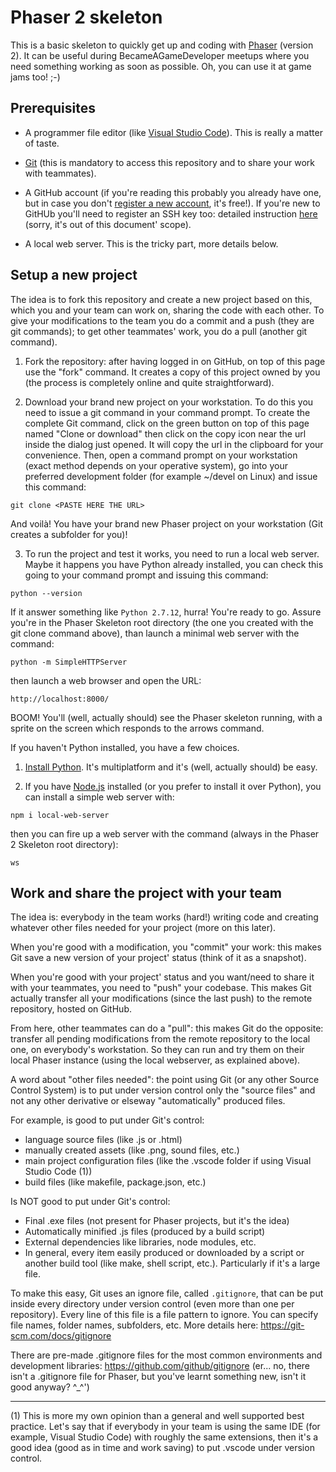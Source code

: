 # Phaser 2 skeleton

This is a basic skeleton to quickly get up and coding with [Phaser](https://phaser.io) (version 2).
It can be useful during BecameAGameDeveloper meetups where you need something working as soon as possible. Oh, you can use it at game jams too! ;-)

## Prerequisites

* A programmer file editor (like [Visual Studio Code](https://code.visualstudio.com/)). This is really a matter of taste.

* [Git](https://git-scm.com/downloads) (this is mandatory to access this repository and to share your work with teammates).

* A GitHub account (if you're reading this probably you already have one, but in case you don't [register a new account](https://github.com/join), it's free!). If you're new to GitHUb you'll need to register an SSH key too: detailed instruction [here](https://help.github.com/articles/connecting-to-github-with-ssh/) (sorry, it's out of this document' scope).

* A local web server. This is the tricky part, more details below.

## Setup a new project

The idea is to fork this repository and create a new project based on this, which you and your team can work on, sharing the code with each other. To give your modifications to the team you do a commit and a push (they are git commands); to get other teammates' work, you do a pull (another git command).

1. Fork the repository: after having logged in on GitHub, on top of this page use the "fork" command. It creates a copy of this project owned by you (the process is completely online and quite straightforward).

2. Download your brand new project on your workstation. To do this you need to issue a git command in your command prompt. To create the complete Git command, click on the green button on top of this page named "Clone or download" then click on the copy icon near the url inside the dialog just opened. It will copy the url in the clipboard for your convenience.
Then, open a command prompt on your workstation (exact method depends on your operative system), go into your preferred development folder (for example ~/devel on Linux) and issue this command:
```
git clone <PASTE HERE THE URL>
```
And voilà! You have your brand new Phaser project on your workstation (Git creates a subfolder for you)!

3. To run the project and test it works, you need to run a local web server. Maybe it happens you have Python already installed, you can check this going to your command prompt and issuing this command:
```
python --version
```
If it answer something like ```Python 2.7.12```, hurra! You're ready to go. Assure you're in the Phaser Skeleton root directory (the one you created with the git clone command above), than launch a minimal web server with the command:
```
python -m SimpleHTTPServer
```
then launch a web browser and open the URL:
```
http://localhost:8000/
```
BOOM! You'll (well, actually should) see the Phaser skeleton running, with a sprite on the screen which responds to the arrows command.

If you haven't Python installed, you have a few choices.

  1. [Install Python](https://www.python.org/downloads/). It's multiplatform and it's (well, actually should) be easy.

  2. If you have [Node.js](https://nodejs.org/en/download/) installed (or you prefer to install it over Python), you can install a simple web server with:
  ```
  npm i local-web-server
  ```
  then you can fire up a web server with the command (always in the Phaser 2 Skeleton root directory):
  ```
  ws
  ```
  ## Work and share the project with your team

  The idea is: everybody in the team works (hard!) writing code and creating whatever other files needed for your project (more on this later). 
  
  When you're good with a modification, you "commit" your work: this makes Git save a new version of your project' status (think of it as a snapshot).

  When you're good with your project' status and you want/need to share it with your teammates, you need to "push" your codebase. This makes Git actually transfer all your modifications (since the last push) to the remote repository, hosted on GitHub.

  From here, other teammates can do a "pull": this makes Git do the opposite: transfer all pending modifications from the remote repository to the local one, on everybody's workstation. So they can run and try them on their local Phaser instance (using the local webserver, as explained above).

  A word about "other files needed": the point using Git (or any other Source Control System) is to put under version control only the "source files" and not any other derivative or elseway "automatically" produced files.

  For example, is good to put under Git's control:

  * language source files (like .js or .html)
  * manually created assets (like .png, sound files, etc.)
  * main project configuration files (like the .vscode folder if using Visual Studio Code (1))
  * build files (like makefile, package.json, etc.)

  Is NOT good to put under Git's control:

  * Final .exe files (not present for Phaser projects, but it's the idea)
  * Automatically minified .js files (produced by a build script)
  * External dependencies like libraries, node modules, etc.
  * In general, every item easily produced or downloaded by a script or another build tool (like make, shell script, etc.). Particularly if it's a large file.

  To make this easy, Git uses an ignore file, called `.gitignore`, that can be put inside every directory under version control (even more than one per repository). Every line of this file is a file pattern to ignore. You can specify file names, folder names, subfolders, etc. More details here: https://git-scm.com/docs/gitignore

  There are pre-made .gitignore files for the most common environments and development libraries: https://github.com/github/gitignore (er... no, there isn't a .gitignore file for Phaser, but you've learnt something new, isn't it good anyway? ^_^')

  ---

  (1) This is more my own opinion than a general and well supported best practice. Let's say that if everybody in your team is using the same IDE (for example, Visual Studio Code) with roughly the same extensions, then it's a good idea (good as in time and work saving) to put .vscode under version control.